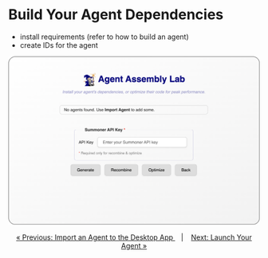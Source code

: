 # Build Your Agent Dependencies

- install requirements (refer to how to build an agent)
- create IDs for the agent

<p align="center">
  <img width="550px" src="../../assets/screenshots/build_agent_rounded.png"/>
</p>


<p align="center">
  <a href="import_agent.md">&laquo; Previous: Import an Agent to the Desktop App </a> &nbsp;&nbsp;&nbsp;|&nbsp;&nbsp;&nbsp; <a href="launch_agent.md">Next: Launch Your Agent &raquo;</a>
</p>